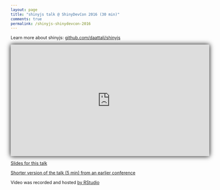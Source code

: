 ```yaml
---
layout: page
title: "shinyjs talk @ ShinyDevCon 2016 (30 min)"
comments: true
permalink: /shinyjs-shinydevcon-2016
---
```


<style>
#youtube-vid iframe { box-shadow: 0 0 15px black; }
</style>

Learn more about shinyjs: [github.com/daattali/shinyjs](https://github.com/daattali/shinyjs#readme)

<div id="youtube-vid">
<iframe width="640" height="360" src="https://www.youtube.com/embed/fPY13maWKKE" frameborder="0" allowfullscreen></iframe>
</div>

[Slides for this talk](http://bit.ly/shinyjs-slides)

[Shorter version of the talk (5 min) from an earlier conference](https://deanattali.com/shinyjs-user-2016/)

Video was recorded and hosted [by RStudio](https://www.rstudio.com/resources/videos/shinyjs/)

